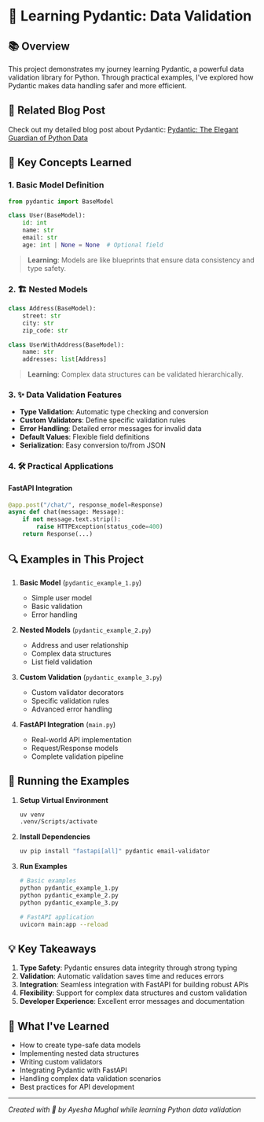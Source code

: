 # 🚀 Learning Pydantic: Data Validation 

## 📚 Overview
This project demonstrates my journey learning Pydantic, a powerful data validation library for Python. Through practical examples, I've explored how Pydantic makes data handling safer and more efficient.

## 📝 Related Blog Post
Check out my detailed blog post about Pydantic:
[Pydantic: The Elegant Guardian of Python Data](https://mughalsyntax.hashnode.dev/pydantic-the-elegant-guardian-of-python-data)

## 🌟 Key Concepts Learned

### 1. Basic Model Definition
```python
from pydantic import BaseModel

class User(BaseModel):
    id: int
    name: str
    email: str
    age: int | None = None  # Optional field
```
> **Learning**: Models are like blueprints that ensure data consistency and type safety.

### 2. 🏗️ Nested Models
```python
class Address(BaseModel):
    street: str
    city: str
    zip_code: str

class UserWithAddress(BaseModel):
    name: str
    addresses: list[Address]
```
> **Learning**: Complex data structures can be validated hierarchically.

### 3. ✨ Data Validation Features
- **Type Validation**: Automatic type checking and conversion
- **Custom Validators**: Define specific validation rules
- **Error Handling**: Detailed error messages for invalid data
- **Default Values**: Flexible field definitions
- **Serialization**: Easy conversion to/from JSON

### 4. 🛠️ Practical Applications

#### FastAPI Integration
```python
@app.post("/chat/", response_model=Response)
async def chat(message: Message):
    if not message.text.strip():
        raise HTTPException(status_code=400)
    return Response(...)
```

## 🔍 Examples in This Project

1. **Basic Model** (`pydantic_example_1.py`)
   - Simple user model
   - Basic validation
   - Error handling

2. **Nested Models** (`pydantic_example_2.py`)
   - Address and user relationship
   - Complex data structures
   - List field validation

3. **Custom Validation** (`pydantic_example_3.py`)
   - Custom validator decorators
   - Specific validation rules
   - Advanced error handling

4. **FastAPI Integration** (`main.py`)
   - Real-world API implementation
   - Request/Response models
   - Complete validation pipeline

## 🚀 Running the Examples

1. **Setup Virtual Environment**
   ```bash
   uv venv
   .venv/Scripts/activate
   ```

2. **Install Dependencies**
   ```bash
   uv pip install "fastapi[all]" pydantic email-validator
   ```

3. **Run Examples**
   ```bash
   # Basic examples
   python pydantic_example_1.py
   python pydantic_example_2.py
   python pydantic_example_3.py

   # FastAPI application
   uvicorn main:app --reload
   ```

## 💡 Key Takeaways

1. **Type Safety**: Pydantic ensures data integrity through strong typing
2. **Validation**: Automatic validation saves time and reduces errors
3. **Integration**: Seamless integration with FastAPI for building robust APIs
4. **Flexibility**: Support for complex data structures and custom validation
5. **Developer Experience**: Excellent error messages and documentation

## 🌟 What I've Learned

- How to create type-safe data models
- Implementing nested data structures
- Writing custom validators
- Integrating Pydantic with FastAPI
- Handling complex data validation scenarios
- Best practices for API development

---
*Created with 💖 by Ayesha Mughal while learning Python data validation*
